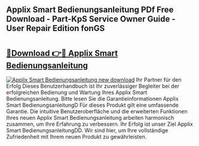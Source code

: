 ## Applix Smart Bedienungsanleitung PDf Free Download - Part-KpS Service Owner Guide - User Repair Edition fonGS

# <h2><a href="http://df52ibz.blite.top/?on=Applix+Smart+Bedienungsanleitung">🔗Download 👉🔴 Applix Smart Bedienungsanleitung</a></h2>

[![Applix Smart Bedienungsanleitung new download](https://i.imgur.com/lujVjoI.png)](http://df52ibz.blite.top/?on=Applix+Smart+Bedienungsanleitung)
Ihr Partner für den Erfolg Dieses Benutzerhandbuch ist Ihr zuverlässiger Begleiter bei der erfolgreichen Bedienung und Wartung Ihres Applix Smart Bedienungsanleitung. Bitte lesen Sie die Garantieinformationen Applix Smart BedienungsanleitungD Für dieses Produkt gilt eine umfassende Garantie. Die intuitive Benutzeroberfläche und die erweiterten Funktionen Ihres neuen Applix Smart Bedienungsanleitung arbeiten harmonisch zusammen, um Ihre Erfahrung zu verbessern. Ihr Erfolg ist unser Ziel Applix Smart BedienungsanleitungDD. Wir sind hier, um Ihre vollständige Zufriedenheit mit Ihrem neuen Produkt zu gewährleisten.
